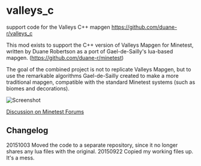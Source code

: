 # valleys_c
support code for the Valleys C++ mapgen
https://github.com/duane-r/valleys_c

This mod exists to support the C++ version of Valleys Mapgen for
Minetest, written by Duane Robertson as a port of Gael-de-Sailly's
lua-based mapgen. (https://github.com/duane-r/minetest)

The goal of the combined project is not to replicate Valleys Mapgen,
but to use the remarkable algorithms Gael-de-Sailly created to make
a more traditional mapgen, compatible with the standard Minetest
systems (such as biomes and decorations).

![Screenshot](http://duanerobertson.com/img/c-demo-14.jpg)

[Discussion on Minetest Forums](https://forum.minetest.net/viewtopic.php?f=9&t=11430)

## Changelog
20151003 Moved the code to a separate repository, since it no longer
          shares any lua files with the original.
20150922 Copied my working files up. It's a mess.

